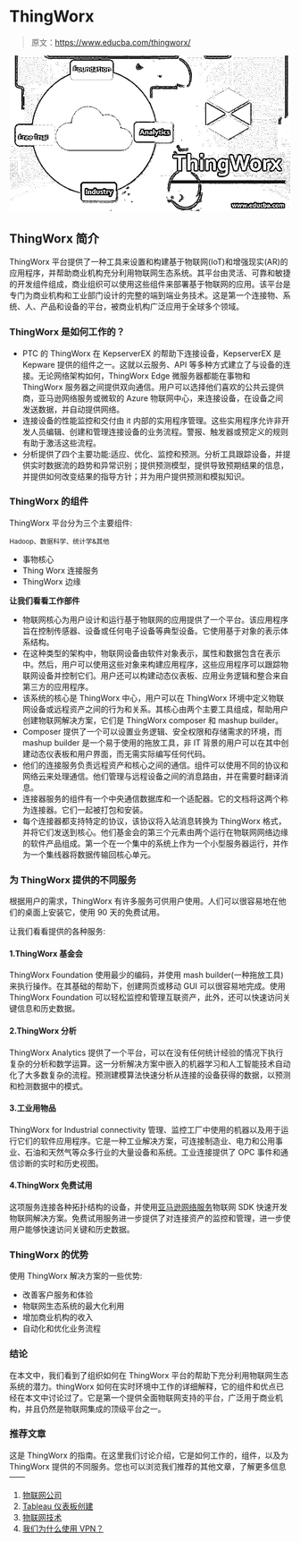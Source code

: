 # ThingWorx

> 原文：<https://www.educba.com/thingworx/>

![ThingWorx](img/f893658bb162b4cb6404357d0f840ef8.png)



## ThingWorx 简介

ThingWorx 平台提供了一种工具来设置和构建基于物联网(IoT)和增强现实(AR)的应用程序，并帮助商业机构充分利用物联网生态系统。其平台由灵活、可靠和敏捷的开发组件组成，商业组织可以使用这些组件来部署基于物联网的应用。该平台是专门为商业机构和工业部门设计的完整的端到端业务技术。这是第一个连接物、系统、人、产品和设备的平台，被商业机构广泛应用于全球多个领域。

### ThingWorx 是如何工作的？

*   PTC 的 ThingWorx 在 KepserverEX 的帮助下连接设备，KepserverEX 是 Kepware 提供的组件之一。这就以云服务、API 等多种方式建立了与设备的连接。无论网络架构如何，ThingWorx Edge 微服务器都能在事物和 ThingWorx 服务器之间提供双向通信。用户可以选择他们喜欢的公共云提供商，亚马逊网络服务或微软的 Azure 物联网中心，来连接设备，在设备之间发送数据，并自动提供网络。
*   连接设备的性能监控和交付由 it 内部的实用程序管理。这些实用程序允许非开发人员编辑、创建和管理连接设备的业务流程。警报、触发器或预定义的规则有助于激活这些流程。
*   分析提供了四个主要功能:适应、优化、监控和预测。分析工具跟踪设备，并提供实时数据流的趋势和异常识别；提供预测模型，提供导致预期结果的信息，并提供如何改变结果的指导方针；并为用户提供预测和模拟知识。

### ThingWorx 的组件

ThingWorx 平台分为三个主要组件:

<small>Hadoop、数据科学、统计学&其他</small>

*   事物核心
*   Thing Worx 连接服务
*   ThingWorx 边缘

**让我们看看工作部件**

*   物联网核心为用户设计和运行基于物联网的应用提供了一个平台。该应用程序旨在控制传感器、设备或任何电子设备等典型设备。它使用基于对象的表示体系结构。
*   在这种类型的架构中，物联网设备由软件对象表示，属性和数据包含在表示中。然后，用户可以使用这些对象来构建应用程序，这些应用程序可以跟踪物联网设备并控制它们。用户还可以构建动态仪表板、应用业务逻辑和整合来自第三方的应用程序。
*   该系统的核心是 ThingWorx 中心，用户可以在 ThingWorx 环境中定义物联网设备或远程资产之间的行为和关系。其核心由两个主要工具组成，帮助用户创建物联网解决方案，它们是 ThingWorx composer 和 mashup builder。
*   Composer 提供了一个可以设置业务逻辑、安全权限和存储需求的环境，而 mashup builder 是一个易于使用的拖放工具，非 IT 背景的用户可以在其中创建动态仪表板和用户界面，而无需实际编写任何代码。
*   他们的连接服务负责远程资产和核心之间的通信。组件可以使用不同的协议和网络云来处理通信。他们管理与远程设备之间的消息路由，并在需要时翻译消息。
*   连接器服务的组件有一个中央通信数据库和一个适配器。它的文档将这两个称为连接器。它们一起被打包和安装。
*   每个连接器都支持特定的协议，该协议将入站消息转换为 ThingWorx 格式，并将它们发送到核心。他们基金会的第三个元素由两个运行在物联网网络边缘的软件产品组成。第一个在一个集中的系统上作为一个小型服务器运行，并作为一个集线器将数据传输回核心单元。

### 为 ThingWorx 提供的不同服务

根据用户的需求，ThingWorx 有许多服务可供用户使用。人们可以很容易地在他们的桌面上安装它，使用 90 天的免费试用。

让我们看看提供的各种服务:

#### 1.ThingWorx 基金会

ThingWorx Foundation 使用最少的编码，并使用 mash builder(一种拖放工具)来执行操作。在其基础的帮助下，创建网页或移动 GUI 可以很容易地完成。使用 ThingWorx Foundation 可以轻松监控和管理互联资产，此外，还可以快速访问关键信息和历史数据。

#### 2.ThingWorx 分析

ThingWorx Analytics 提供了一个平台，可以在没有任何统计经验的情况下执行复杂的分析和数学运算。这一分析解决方案中嵌入的机器学习和人工智能技术自动化了大多数复杂的流程。预测建模算法快速分析从连接的设备获得的数据，以预测和检测数据中的模式。

#### 3.工业用物品

ThingWorx for Industrial connectivity 管理、监控工厂中使用的机器以及用于运行它们的软件应用程序。它是一种工业解决方案，可连接制造业、电力和公用事业、石油和天然气等众多行业的大量设备和系统。工业连接提供了 OPC 事件和通信诊断的实时和历史视图。

#### 4.ThingWorx 免费试用

这项服务连接各种拓扑结构的设备，并使用[亚马逊网络服务](https://www.educba.com/what-is-aws/)物联网 SDK 快速开发物联网解决方案。免费试用服务进一步提供了对连接资产的监控和管理，进一步使用户能够快速访问关键和历史数据。

### ThingWorx 的优势

使用 ThingWorx 解决方案的一些优势:

*   改善客户服务和体验
*   物联网生态系统的最大化利用
*   增加商业机构的收入
*   自动化和优化业务流程

### 结论

在本文中，我们看到了组织如何在 ThingWorx 平台的帮助下充分利用物联网生态系统的潜力。thingWorx 如何在实时环境中工作的详细解释，它的组件和优点已经在本文中讨论过了。它是第一个提供全面物联网支持的平台，广泛用于商业机构，并且仍然是物联网集成的顶级平台之一。

### 推荐文章

这是 ThingWorx 的指南。在这里我们讨论介绍，它是如何工作的，组件，以及为 ThingWorx 提供的不同服务。您也可以浏览我们推荐的其他文章，了解更多信息——

1.  [物联网公司](https://www.educba.com/iot-companies/)
2.  [Tableau 仪表板创建](https://www.educba.com/tableau-dashboard-creation/)
3.  [物联网技术](https://www.educba.com/iot-technology/)
4.  [我们为什么使用 VPN？](https://www.educba.com/why-we-use-vpn/)





